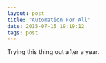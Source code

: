 ```yaml
---
layout: post
title: "Automation For All"
date: 2015-07-15 19:19:12
tags: post
---
```


Trying this thing out after a year.